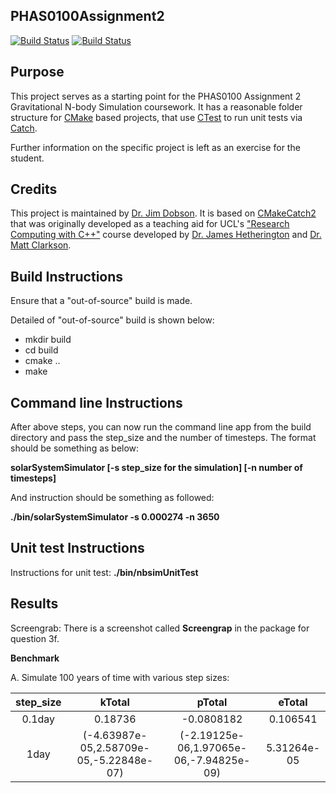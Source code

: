 PHAS0100Assignment2
------------------

[![Build Status](https://travis-ci.com/[USERNAME]/PHAS0100Assignment2.svg?branch=master)](https://travis-ci.com/[USERNAME]/PHAS0100Assignment2)
[![Build Status](https://ci.appveyor.com/api/projects/status/[APPVEYOR_ID]/branch/master)](https://ci.appveyor.com/project/[USERNAME]/PHAS0100Assignment2)


Purpose
-------

This project serves as a starting point for the PHAS0100 Assignment 2 Gravitational N-body Simulation coursework. It has a reasonable folder structure for [CMake](https://cmake.org/) based projects,
that use [CTest](https://cmake.org/) to run unit tests via [Catch](https://github.com/catchorg/Catch2). 

Further information on the specific project is left as an exercise for the student.


Credits
-------

This project is maintained by [Dr. Jim Dobson](https://www.ucl.ac.uk/physics-astronomy/people/dr-jim-dobson). It is based on [CMakeCatch2](https://github.com/UCL/CMakeCatch2.git) that was originally developed as a teaching aid for UCL's ["Research Computing with C++"](http://rits.github-pages.ucl.ac.uk/research-computing-with-cpp/)
course developed by [Dr. James Hetherington](http://www.ucl.ac.uk/research-it-services/people/james)
and [Dr. Matt Clarkson](https://iris.ucl.ac.uk/iris/browse/profile?upi=MJCLA42).


Build Instructions
------------------

Ensure that  a "out-of-source" build is made.

Detailed of "out-of-source" build is shown below:

- mkdir build
- cd build
- cmake ..
- make

Command line Instructions
-------------------------

After above steps, you can now run the command line app from the build directory and pass the step_size and the number of timesteps. The format should be something as below:

**solarSystemSimulator [-s  step_size for the simulation] [-n  number of timesteps]**

And instruction should be something as followed:

**./bin/solarSystemSimulator -s 0.000274 -n 3650**

Unit test Instructions
-------------------------

Instructions for unit test: 
**./bin/nbsimUnitTest**

Results
-------

Screengrab: There is a screenshot called **Screengrap** in the package for question 3f.

**Benchmark**

A. Simulate 100 years of time with various step sizes:

|**step_size**|**kTotal**|**pTotal**|**eTotal**|
| :----: | :----: | :----: | :----: | 
| 0.1day  | 0.18736 | -0.0808182 | 0.106541 | 
| 1day    | (-4.63987e-05,2.58709e-05,-5.22848e-07) |  (-2.19125e-06,1.97065e-06,-7.94825e-09) | 5.31264e-05 | 2.94706e-06 | (0.68553, 0.948918, 0.000126035)   | 0.2 ms     | 0.1966 ms |



